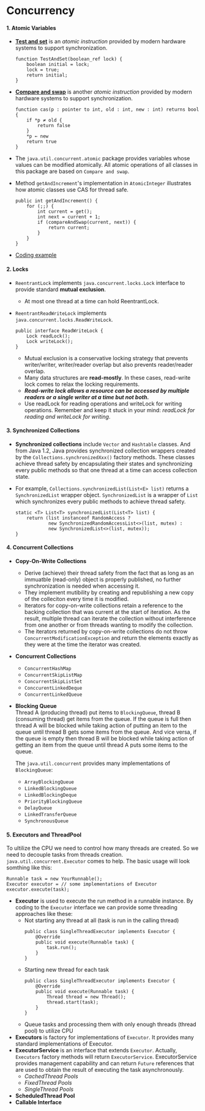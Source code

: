# Concurrency

#### 1. Atomic Variables
* **[Test and set](https://en.wikipedia.org/wiki/Test-and-set)** is an *atomic instruction* provided by modern hardware systems to support synchronization.
    ```
    function TestAndSet(boolean_ref lock) {
        boolean initial = lock;
        lock = true;
        return initial;
    }
    ```
* **[Compare and swap](https://en.wikipedia.org/wiki/Compare-and-swap)** is another *atomic instruction* provided by modern hardware systems to support synchronization.
    ```
    function cas(p : pointer to int, old : int, new : int) returns bool {
        if *p ≠ old {
            return false
        }
        *p ← new
        return true
    }
    ```

* The ```java.util.concurrent.atomic``` package provides variables whose values can be modified atomically. All atomic operations of all classes in this package are based on ```Compare and swap```.

* Method ```getAndIncrement```'s implementation in ```AtomicInteger``` illustrates how atomic classes use CAS for thread safe.
    ```
    public int getAndIncrement() {
        for (;;) {
            int current = get();
            int next = current + 1;
            if (compareAndSwap(current, next)) {
                return current;
            }
        }
    }
    ```

* [Coding example](code/src/com/tamco/concurrency/AtomicExample.java)

#### 2. Locks
* ```ReentrantLock``` implements ```java.concurrent.locks.Lock``` interface to provide standard **mutual exclusion**.
    * At most one thread at a time can hold ReentrantLock.

* ```ReentrantReadWriteLock``` implements ```java.concurrent.locks.ReadWriteLock```.
    ```
    public interface ReadWriteLock {
        Lock readLock();
        Lock writeLock();
    }
    ```
    * Mutual exclusion is a conservative locking strategy that prevents writer/writer, writer/reader overlap but also prevents reader/reader overlap.
    * Many data structures are **read-mostly**. In these cases, read-write lock comes to relax the locking requirements.
    * ***Read-write lock allows a resource can be accessed by multiple readers or a single writer at a time but not both.***
    * Use readLock for reading operations and writeLock for writing operations. Remember and keep it stuck in your mind: *readLock for reading and writeLock for writing*.


#### 3. Synchronized Collections
* **Synchronized collections** include ```Vector``` and ```Hashtable``` classes. And from Java 1.2, Java provides synchronized collection wrappers created by the ```Collections.synchronizedXxx()``` factory methods. These classes achieve thread safety by encapsulating their states and synchronizing every public methods so that one thread at a time can access collection state.
* For example, ```Collections.synchronizedList(List<E> list)``` returns a ```SynchronizedList``` wrapper object. ```SynchronizedList``` is a wrapper of ```List``` which synchronizes every public methods to achieve thread safety.

    ```
    static <T> List<T> synchronizedList(List<T> list) {
        return (list instanceof RandomAccess ?
                new SynchronizedRandomAccessList<>(list, mutex) :
                new SynchronizedList<>(list, mutex));
    }
    ```

#### 4. Concurrent Collections
* **Copy-On-Write Collections**
    * Derive (achieve) their thread safety from the fact that as long as an immuatble (read-only) object is properly published, no further synchronization is needed when accessing it.
    * They implement mutibility by creating and republishing a new copy of the colleciton every time it is modified.
    * Iterators for copy-on-write collections retain a reference to the backing collection that was current at the start of iteration. As the result, multiple thread can iterate the collection without interference from one another or from threads wanting to modify the collection.
    * The iterators returned by copy-on-write collections do not throw ```ConcurrentModificationException``` and return the elements exactly as they were at the time the iterator was created.

* **Concurrent Collections**
    * ```ConcurrentHashMap```
    * ```ConcurrentSkipListMap```
    * ```ConcurrentSkipListSet```
    * ```ConccurentLinkedDeque```
    * ```ConcurrentLinkedQueue```

* **Blocking Queue**<br/>
    Thread A (producing thread) put items to ```BlockingQueue```, thread B (consuming thread) get items from the queue. If the queue is full then thread A will be blocked while taking action of putting an item to the queue until thread B gets some items from the queue. And vice versa, if the queue is empty then thread B will be blocked while taking action of getting an item from the queue until thread A puts some items to the queue.<br/>

    The ```java.util.concurrent``` provides many implementations of ```BlockingQueue```:
    * ```ArrayBlockingQueue```
    * ```LinkedBlockingQueue```
    * ```LinkedBlockingDeque```
    * ```PriorityBlockingQueue```
    * ```DelayQueue```
    * ```LinkedTransferQueue```
    * ```SynchronousQueue```

#### 5. Executors and ThreadPool
To ultilize the CPU we need to control how many threads are created. So we need to decouple tasks from threads creation. ```java.util.concurrent.Executor``` comes to help. The basic usage will look somthing like this:

    Runnable task = new YourRunnable();
    Executor executor = // some implementations of Executor
    executor.execute(task);

* **Executor** is used to execute the run method in a runnable instance. By coding to the ```Executor``` interface we can provide some threading approaches like these:
    * Not starting any thread at all (task is run in the calling thread)
        ```
        public class SingleThreadExecutor implements Executor {
            @Override
            public void execute(Runnable task) {
                task.run();
            }
        }
        ```
    * Starting new thread for each task
        ```
        public class SingleThreadExecutor implements Executor {
            @Override
            public void execute(Runnable task) {
                Thread thread = new Thread();
                thread.start(task);
            }
        }
        ```
    * Queue tasks and processing them with only enough threads (thread pool) to utilize CPU 
* **Executors** is factory for implementations of ```Executor```. It provides many standard implementations of Executor.
* **ExecutorService** is an interface that extends ```Executor```. Actually, ```Executors``` factory methods will return ```ExecutorService```. ExecutorService provides management capability and can return ```Future``` references that are used to obtain the result of executing the task asynchronously. 
    * *CachedThread Pools*
    * *FixedThread Pools*
    * *SingleThread Pools*
* **ScheduledThread Pool**
* **Callable Interface**
